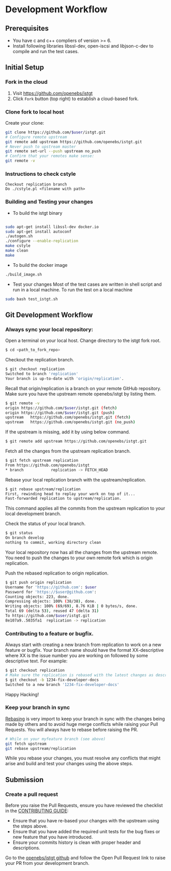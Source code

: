 
# Development Workflow

## Prerequisites

* You have c and c++ compliers of version >= 6.
* Install following libraries libssl-dev, open-iscsi and libjson-c-dev to compile and run the test cases.

## Initial Setup

### Fork in the cloud

1. Visit https://github.com/openebs/istgt
2. Click `Fork` button (top right) to establish a cloud-based fork.

### Clone fork to local host

Create your clone:

```sh
git clone https://github.com/$user/istgt.git
# Configure remote upstream
git remote add upstream https://github.com/openebs/istgt.git
# Never push to upstream master
git remote set-url --push upstream no_push
# Confirm that your remotes make sense:
git remote -v
```

### Instructions to check cstyle
```
Checkout replication branch
Do ./cstyle.pl <filename with path>
```

### Building and Testing your changes

* To build the istgt binary
```sh

sudo apt-get install libssl-dev docker.io
sudo apt-get install autoconf
./autogen.sh
./configure --enable-replication
make cstyle
make clean
make
```

* To build the docker image

```sh
./build_image.sh
```

* Test your changes
Most of the test cases are written in shell script and run in a local machine.
To run the test on a local machine
```sh
sudo bash test_istgt.sh
```

## Git Development Workflow

### Always sync your local repository:
Open a terminal on your local host. Change directory to the istgt fork root.

```sh
$ cd <path_to_fork_repo>
```

 Checkout the replication branch.

 ```sh
 $ git checkout replication
 Switched to branch 'replication'
 Your branch is up-to-date with 'origin/replication'.
 ```

 Recall that origin/replication is a branch on your remote GitHub repository.
 Make sure you have the upstream remote openebs/istgt by listing them.

 ```sh
 $ git remote -v
 origin	https://github.com/$user/istgt.git (fetch)
 origin	https://github.com/$user/istgt.git (push)
 upstream	https://github.com/openebs/istgt.git (fetch)
 upstream	https://github.com/openebs/istgt.git (no_push)
 ```

 If the upstream is missing, add it by using below command.

 ```sh
 $ git remote add upstream https://github.com/openebs/istgt.git
 ```
 Fetch all the changes from the upstream replication branch.

 ```sh
 $ git fetch upstream replication
 From https://github.com/openebs/istgt
 * branch            replication -> FETCH_HEAD
 ```

 Rebase your local replication branch with the upstream/replication.

 ```sh
 $ git rebase upstream/replication
 First, rewinding head to replay your work on top of it...
 Fast-forwarded replication to upstream/replication.
 ```
 This command applies all the commits from the upstream replication to your local development branch.

 Check the status of your local branch.

 ```sh
 $ git status
 On branch develop
 nothing to commit, working directory clean
 ```
 Your local repository now has all the changes from the upstream remote. You need to push the changes to your own remote fork which is origin replication.

 Push the rebased replication to origin replication.

 ```sh
 $ git push origin replication
 Username for 'https://github.com': $user
 Password for 'https://$user@github.com':
 Counting objects: 223, done.
 Compressing objects: 100% (38/38), done.
 Writing objects: 100% (69/69), 8.76 KiB | 0 bytes/s, done.
 Total 69 (delta 53), reused 47 (delta 31)
 To https://github.com/$user/istgt.git
 8e107a9..5035fa1  replication -> replication
 ```

### Contributing to a feature or bugfix.

Always start with creating a new branch from replication to work on a new feature or bugfix. Your branch name should have the format XX-descriptive where XX is the issue number you are working on followed by some descriptive text. For example:

 ```sh
 $ git checkout replication
 # Make sure the replication is rebased with the latest changes as described in previous step.
 $ git checkout -b 1234-fix-developer-docs
 Switched to a new branch '1234-fix-developer-docs'
 ```
Happy Hacking!

### Keep your branch in sync

[Rebasing](https://git-scm.com/docs/git-rebase) is very import to keep your branch in sync with the changes being made by others and to avoid huge merge conflicts while raising your Pull Requests. You will always have to rebase before raising the PR.

```sh
# While on your myfeature branch (see above)
git fetch upstream
git rebase upstream/replication
```

While you rebase your changes, you must resolve any conflicts that might arise and build and test your changes using the above steps.

## Submission

### Create a pull request

Before you raise the Pull Requests, ensure you have reviewed the checklist in the [CONTRIBUTING GUIDE](../CONTRIBUTING.md):
- Ensure that you have re-based your changes with the upstream using the steps above.
- Ensure that you have added the required unit tests for the bug fixes or new feature that you have introduced.
- Ensure your commits history is clean with proper header and descriptions.

Go to the [openebs/istgt github](https://github.com/openebs/istgt) and follow the Open Pull Request link to raise your PR from your development branch.
